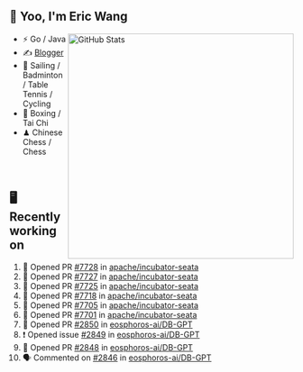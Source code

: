 ## 👋 Yoo, I'm Eric Wang

<img align="right" src="https://github-readme-stats.vercel.app/api?username=WangzJi&show_icons=true&theme=tokyonight&hide_border=true" alt="GitHub Stats" width="400" />


- ⚡ Go / Java
- ✍️ [Blogger](https://niceu.wang)
- 🏃 Sailing / Badminton / Table Tennis / Cycling
- 🥋 Boxing / Tai Chi
- ♟ Chinese Chess / Chess

<br/>

## 🖥️ Recently working on
<!--START_SECTION:activity-->
1. 💪 Opened PR [#7728](undefined) in [apache/incubator-seata](https://github.com/apache/incubator-seata)
2. 💪 Opened PR [#7727](undefined) in [apache/incubator-seata](https://github.com/apache/incubator-seata)
3. 💪 Opened PR [#7725](undefined) in [apache/incubator-seata](https://github.com/apache/incubator-seata)
4. 💪 Opened PR [#7718](undefined) in [apache/incubator-seata](https://github.com/apache/incubator-seata)
5. 💪 Opened PR [#7705](undefined) in [apache/incubator-seata](https://github.com/apache/incubator-seata)
6. 💪 Opened PR [#7701](undefined) in [apache/incubator-seata](https://github.com/apache/incubator-seata)
7. 💪 Opened PR [#2850](https://github.com/eosphoros-ai/DB-GPT/pull/2850) in [eosphoros-ai/DB-GPT](https://github.com/eosphoros-ai/DB-GPT)
8. ❗ Opened issue [#2849](https://github.com/eosphoros-ai/DB-GPT/issues/2849) in [eosphoros-ai/DB-GPT](https://github.com/eosphoros-ai/DB-GPT)
9. 💪 Opened PR [#2848](https://github.com/eosphoros-ai/DB-GPT/pull/2848) in [eosphoros-ai/DB-GPT](https://github.com/eosphoros-ai/DB-GPT)
10. 🗣 Commented on [#2846](https://github.com/eosphoros-ai/DB-GPT/issues/2846#issuecomment-3069203371) in [eosphoros-ai/DB-GPT](https://github.com/eosphoros-ai/DB-GPT)
<!--END_SECTION:activity-->


